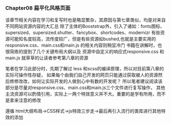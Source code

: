 ### Chapter08 扁平化风格页面

该章节相关内容在学习和复写时也是略显繁杂，其原因与第七章类似，均是对来自不同网站资源内容的大汇总
除了主体的Booststrap外，引入了诸如：fonts图标、supersized、supersized.shutter、fancybox、shortcodes、modernizr
有些资源可能知名度较高，流传度较广，但是有些资源如bushed,也就是主要实用的responsive.css、main.css和main.js 的相关内容则稍显冷门
书籍在讲解时，也很简练的提到了几个关键布局大纲以及 资源中自定义的响应式responsive.css 和main.js 就草草的让读者参考第八章的资源

笔者在学习此部分时，先期了解过 less 和scss的编译原理，所以对目前第八章的实际可操作性存疑，
如果每个由我们自己开发的网页只能通过获取被人的资源然后修修改改，如何让实际开发的人做到心中有数的开发呢？
所以笔者建议阅读该部分是尽量对responsive.css、main.css和main.js三个文件进行复写操作，
其他主流资源可以酌情引用，实际上一两个特效意义并不大。重要的是学有所用，而不是拿来注意的修改

遵循 html大纲布局->CSS样式->js特效三步走->最后再引入流行的类库进行其他特效的添加